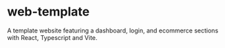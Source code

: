 # web-template
A template website featuring a dashboard, login, and ecommerce sections with React, Typescript and Vite.
